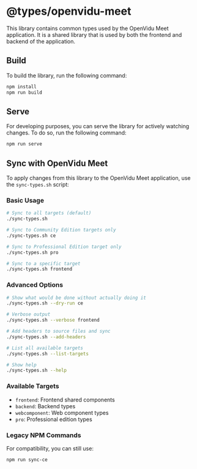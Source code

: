# @types/openvidu-meet

This library contains common types used by the OpenVidu Meet application. It is a shared library that is used by both the frontend and backend of the application.

## Build

To build the library, run the following command:

```bash
npm install
npm run build
```

## Serve

For developing purposes, you can serve the library for actively watching changes. To do so, run the following command:

```bash
npm run serve
```

## Sync with OpenVidu Meet

To apply changes from this library to the OpenVidu Meet application, use the `sync-types.sh` script:

### Basic Usage

```bash
# Sync to all targets (default)
./sync-types.sh

# Sync to Community Edition targets only
./sync-types.sh ce

# Sync to Professional Edition target only
./sync-types.sh pro

# Sync to a specific target
./sync-types.sh frontend
```

### Advanced Options

```bash
# Show what would be done without actually doing it
./sync-types.sh --dry-run ce

# Verbose output
./sync-types.sh --verbose frontend

# Add headers to source files and sync
./sync-types.sh --add-headers

# List all available targets
./sync-types.sh --list-targets

# Show help
./sync-types.sh --help
```

### Available Targets

- `frontend`: Frontend shared components
- `backend`: Backend types
- `webcomponent`: Web component types
- `pro`: Professional edition types

### Legacy NPM Commands

For compatibility, you can still use:

```bash
npm run sync-ce
```

